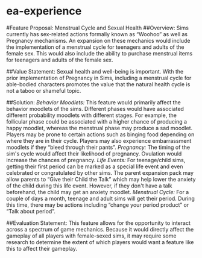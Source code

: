 # ea-experience

#Feature Proposal: Menstrual Cycle and Sexual Health
##Overview:
Sims currently has sex-related actions formally known as “Woohoo” as well as Pregnancy mechanisms. An expansion on these mechanics would include the implementation of a menstrual cycle for teenagers and adults of the female sex. This would also include the ability to purchase menstrual items for teenagers and adults of the female sex. 

##Value Statement:
Sexual health and well-being is important. With the prior implementation of Pregnancy in Sims, including a menstrual cycle for able-bodied characters promotes the value that the natural health cycle is not a taboo or shameful topic.

##Solution:
*Behavior Moodlets:* This feature would primarily affect the behavior moodlets of the sims. Different phases would have associated different probability moodlets with different stages. For example, the follicular phase could be associated with a higher chance of producing a happy moodlet, whereas the menstrual phase may produce a sad moodlet. Players may be prone to certain actions such as binging food depending on where they are in their cycle. Players may also experience embarrassment moodlets if they “bleed through their pants”.
*Pregnancy:* The timing of the sim's cycle would affect their likelihood of pregnancy. Ovulation would increase the chances of pregnancy.
*Life Events:* For teenage/child sims, getting their first period can be marked as a special life event and even celebrated or congratulated by other sims. The parent expansion pack may allow parents to “Give their Child the Talk” which may help lower the anxiety of the child during this life event. However, if they don't have a talk beforehand, the child may get an anxiety moodlet.
*Menstrual Cycle:* For a couple of days a month, teenage and adult sims will get their period. During this time, there may be actions including “change your period product” or “Talk about period”.

##Evaluation Statement: 
This feature allows for the opportunity to interact across a spectrum of game mechanics. Because it would directly affect the gameplay of all players with female-sexed sims, it may require some research to determine the extent of which players would want a feature like this to affect their gameplay. 

